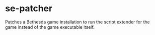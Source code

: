 # se-patcher
Patches a Bethesda game installation to run the script extender for the game instead of the game executable itself.
